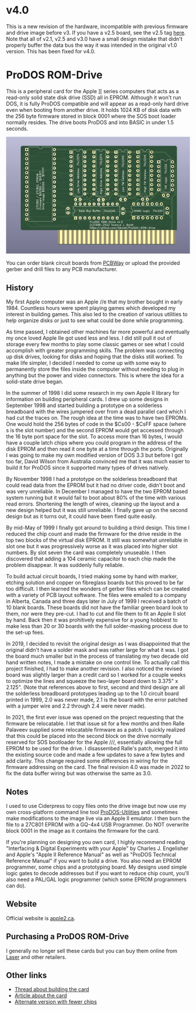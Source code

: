 # v4.0
This is a new revision of the hardware, incompatible with previous firmware and drive image before v3. If you have a v2.5 board, see the v2.5 tag [here](https://github.com/tjboldt/ProDOS-ROM-Drive/tree/v2.5). Note that all of v2.1, v2.5 and v3.0 have a small design mistake that didn't properly buffer the data bus the way it was intended in the original v1.0 version. This has been fixed for v4.0.

# ProDOS ROM-Drive
This is a peripheral card for the Apple ][ series computers that acts as a read-only solid state disk drive (SSD) all in EPROM. Although it won't run DOS, it is fully ProDOS compatible and will appear as a read-only hard drive even when booting from another drive. It holds 1024 KB of disk data with the 256 byte firmware stored in block 0001 where the SOS boot loader normally resides. The drive boots ProDOS and into BASIC in under 1.5 seconds. 

![Image of Board](/Hardware/ProDOS%20ROM-Drive%20Front.jpg)

You can order blank circuit boards from [PCBWay](https://www.pcbway.com/project/shareproject/ProDOS_ROM_Drive_v4_4fe0794f.html) or upload the provided gerber and drill files to any PCB manufacturer.

## History

My first Apple computer was an Apple //e that my brother bought in early 1984. Countless hours were spent playing games which developed my interest in building games. This also led to the creation of various utilities to help organize disks or just to see what could be done while programming.

As time passed, I obtained other machines far more powerful and eventually my once loved Apple IIe got used less and less. I did still pull it out of storage every few months to play some classic games or see what I could accomplish with greater programming skills. The problem was connecting up disk drives, looking for disks and hoping that the disks still worked. To make life simpler, I decided I needed to come up with some way to permanently store the files inside the computer without needing to plug in anything but the power and video connectors. This is where the idea for a solid-state drive began.

In the summer of 1998 I did some research in my own Apple II library for information on building peripheral cards. I drew up some designs in September 1998 and started building a prototype on a solderless breadboard with the wires jumpered over from a dead parallel card which I had cut the traces on. The rough idea at the time was to have two EPROMs. One would hold the 256 bytes of code in the $Cs00 - $CsFF space (where s is the slot number) and the second EPROM would get accessed through the 16 byte port space for the slot. To access more than 16 bytes, I would have a couple latch chips where you could program in the address of the disk EPROM and then read it one byte at a time through the ports. Originally I was going to make my own modified version of DOS 3.3 but before I got too far, David Wilson from Australia convinced me that it was much easier to build it for ProDOS since it supported many types of drives natively.

By November 1998 I had a prototype on the solderless breadboard that could read data from the EPROM but it had no driver code, didn't boot and was very unreliable. In December I managed to have the two EPROM based system running but it would fail to boot about 80% of the time with various read errors. Shortening the length of wires, cleaning up the layout and a new design helped but it was still unreliable. I finally gave up on the second design but as it turns out, it could have been fixed quite easily.

By mid-May of 1999 I finally got around to building a third design. This time I reduced the chip count and made the firmware for the drive reside in the top two blocks of the virtual disk EPROM. It still was somewhat unreliable in slot one but it was progressively worse as it was placed into higher slot numbers. By slot seven the card was completely unuseable. I then discovered that adding a 104 ceramic capacitor to each chip made the problem disappear. It was suddenly fully reliable.

To build actual circuit boards, I tried making some by hand with marker, etching solution and copper on fibreglass boards but this proved to be far too difficult. I then learned the wonders of gerber files which can be created with a variety of PCB layout software. The files were emailed to a company in Alberta, Canada and three days later in July of 1999 I received a batch of 10 blank boards. These boards did not have the familiar green board look to them, nor were they pre-cut. I had to cut and file them to fit an Apple II slot by hand. Back then it was prohitively expensive for a young hobbiest to make less than 20 or 30 boards with the full solder-masking process due to the set-up fees.

In 2019, I decided to revisit the original design as I was disappointed that the original didn't have a solder mask and was rather large for what it was. I got the board much smaller but in the process of translating my two decade old hand written notes, I made a mistake on one control line. To actually call this project finished, I had to make another revision. I also noticed the revised board was slightly larger than a credit card so I worked for a couple weeks to optimize the lines and squeeze the two-layer board down to 3.375" x 2.125". (Note that references above to first, second and third design are all the solderless breadboard prototypes leading up to the 1.0 circuit board printed in 1999, 2.0 was never made, 2.1 is the board with the error patched with a jumper wire and 2.2 through 2.4 were never made).

In 2021, the first ever issue was opened on the project requesting that the firmware be relocatable. I let that issue sit for a few months and then Ralle Palaveev supplied some relocatable firmware as a patch. I quickly realized that this could be placed into the second block on the drive normally reserved for SOS bootloader for the Apple ///, essentially allowing the full EPROM to be used for the drive. I disassembed Ralle's patch, merged it into the existing source code and made a few updates to save a few bytes and add clarity. This change required some differences in wiring for the firmware addressing on the card. The final revision 4.0 was made in 2022 to fix the data buffer wiring but was otherwise the same as 3.0.

## Notes
I used to use Ciderpress to copy files onto the drive image but now use my own cross-platform command line tool [ProDOS-Utilities](https://github.com/tjboldt/ProDOS-Utilities) and sometimes make modifications to the image live via an Apple II emulator. I then burn the file to a 27C801 EPROM with a GQ-4x4 USB Programmer. Do NOT overwrite block 0001 in the image as it contains the firmware for the card.

If you're planning on designing you own card, I highly recommend reading "Interfacing & Digital Experiments with your Apple" by Charles J. Engelisher and Apple's "Apple II Reference Manual" as well as "ProDOS Technical Reference Manual" if you want to build a drive. You also need an EPROM programmer, some chips and a prototyping board. My designs used simple logic gates to decode addresses but if you want to reduce chip count, you'll also need a PAL/GAL logic programmer (which some EPROM programmers can do).

## Website
Official website is [apple2.ca](http://apple2.ca/).

## Purchasing a ProDOS ROM-Drive
I generally no longer sell these cards but you can buy them online from [Laser](https://www.laser.com/product_info.php/item/ProDOS_ROM_Drive-Apple_II_ProDOS_bootable_1MB_read-only_drive/cPath/288_292/products_id/1984) and other retailers.

## Other links
- [Thread about building the card](https://tinkerdifferent.com/threads/building-tjboldts-prodos-rom-drive-for-apple.1249/)
- [Article about the card](https://www.callapple.org/hardware/prodos-rom-drive-version-3/)
- [Alternate version with fewer chips](https://www.ebay.com/itm/374004896438)
